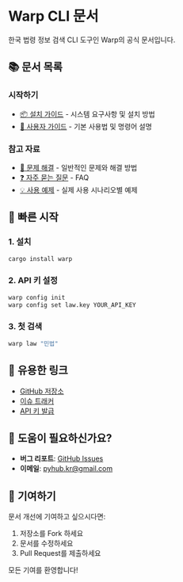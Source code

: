 # Warp CLI 문서

한국 법령 정보 검색 CLI 도구인 Warp의 공식 문서입니다.

## 📚 문서 목록

### 시작하기

- [📦 설치 가이드](installation.md) - 시스템 요구사항 및 설치 방법
- [📖 사용자 가이드](user-guide.md) - 기본 사용법 및 명령어 설명

### 참고 자료

- [🔧 문제 해결](troubleshooting.md) - 일반적인 문제와 해결 방법
- [❓ 자주 묻는 질문](faq.md) - FAQ
- [💡 사용 예제](examples.md) - 실제 사용 시나리오별 예제

## 🚀 빠른 시작

### 1. 설치

```bash
cargo install warp
```

### 2. API 키 설정

```bash
warp config init
warp config set law.key YOUR_API_KEY
```

### 3. 첫 검색

```bash
warp law "민법"
```

## 🔗 유용한 링크

- [GitHub 저장소](https://github.com/pyhub-apps/warp)
- [이슈 트래커](https://github.com/pyhub-apps/warp/issues)
- [API 키 발급](https://open.law.go.kr)

## 📮 도움이 필요하신가요?

- **버그 리포트**: [GitHub Issues](https://github.com/pyhub-apps/warp/issues)
- **이메일**: pyhub.kr@gmail.com

## 🤝 기여하기

문서 개선에 기여하고 싶으시다면:

1. 저장소를 Fork 하세요
2. 문서를 수정하세요
3. Pull Request를 제출하세요

모든 기여를 환영합니다!
